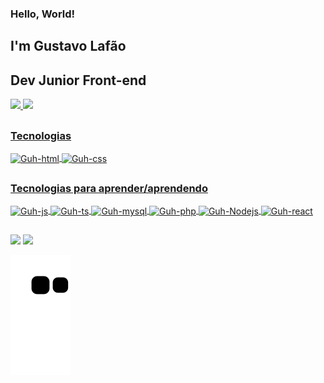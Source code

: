 ### Hello, World! 
## I'm Gustavo Lafão 
## Dev Junior Front-end

 <div style="display: inline_block">
  <a href="https://github.com/Gustavo-Lafont">
  <img height="180em" src="https://github-readme-stats.vercel.app/api?username=Gustavo-Lafont&show_icons=true&theme=tokyonight&include_all_commits=true&count_private=true"/>
  <img height="180em" src="https://github-readme-stats.vercel.app/api/top-langs/?username=Gustavo-Lafont&layout=compact&langs_count=16&theme=tokyonight"/>
</div>

##

### Tecnologias 
<div style="display: inline_block">
  <img align="center" alt="Guh-html" height="50" width="50" src="https://cdn.jsdelivr.net/gh/devicons/devicon/icons/html5/html5-original.svg" />
  <img align="center" alt="Guh-css" height="50" width="50" src="https://cdn.jsdelivr.net/gh/devicons/devicon/icons/css3/css3-original.svg" />
</div>

##

### Tecnologias para aprender/aprendendo
<div style="display: inline_block">
  <img align="center" alt="Guh-js" height="50" width="50" src="https://cdn.jsdelivr.net/gh/devicons/devicon/icons/javascript/javascript-original.svg" />
  <img align="center" alt="Guh-ts" height="50" width="50" src="https://cdn.jsdelivr.net/gh/devicons/devicon/icons/typescript/typescript-original.svg" />
  <img align="center" alt="Guh-mysql" height="50" width="50" src="https://cdn.jsdelivr.net/gh/devicons/devicon/icons/mysql/mysql-original-wordmark.svg" />
  <img align="center" alt="Guh-php" height="50" width="50" src="https://cdn.jsdelivr.net/gh/devicons/devicon/icons/php/php-original.svg" />
  <img align="center" alt="Guh-Nodejs" height="50" width="50" src="https://cdn.jsdelivr.net/gh/devicons/devicon/icons/nodejs/nodejs-original.svg" />
  <img align="center" alt="Guh-react" height="50" width="50" src="https://cdn.jsdelivr.net/gh/devicons/devicon/icons/react/react-original-wordmark.svg" />
</div>

##

<div>
  <a href="https://www.instagram.com/gusttav.henrique/" target="_blank"><img src="https://img.shields.io/badge/-Instagram-%23E4405F?style=for-the-badge&logo=instagram&logoColor=white" target="_blank"></a>
  <a href = "mailto:contato@gustaworktech.gmail.com"><img src="https://img.shields.io/badge/-Gmail-%23333?style=for-the-badge&logo=gmail&logoColor=white" target="_blank"></a>
  
  
  ![snake gif](https://github.com/Gustavo-Lafont/Gustavo-Lafont/blob/output/github-contribution-grid-snake.svg)
</div>




